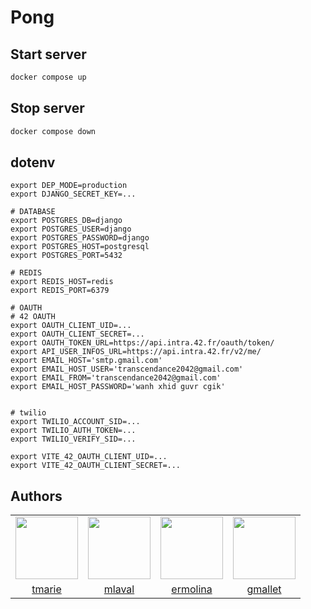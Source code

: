 # Pong

## Start server

```bash
docker compose up
```

## Stop server

```bash
docker compose down
```

## dotenv
```
export DEP_MODE=production
export DJANGO_SECRET_KEY=...

# DATABASE
export POSTGRES_DB=django
export POSTGRES_USER=django
export POSTGRES_PASSWORD=django
export POSTGRES_HOST=postgresql
export POSTGRES_PORT=5432

# REDIS
export REDIS_HOST=redis
export REDIS_PORT=6379

# OAUTH
# 42 OAUTH
export OAUTH_CLIENT_UID=...
export OAUTH_CLIENT_SECRET=...
export OAUTH_TOKEN_URL=https://api.intra.42.fr/oauth/token/
export API_USER_INFOS_URL=https://api.intra.42.fr/v2/me/
export EMAIL_HOST='smtp.gmail.com'
export EMAIL_HOST_USER='transcendance2042@gmail.com'
export EMAIL_FROM='transcendance2042@gmail.com'
export EMAIL_HOST_PASSWORD='wanh xhid guvr cgik'


# twilio
export TWILIO_ACCOUNT_SID=...
export TWILIO_AUTH_TOKEN=...
export TWILIO_VERIFY_SID=...

export VITE_42_OAUTH_CLIENT_UID=...
export VITE_42_OAUTH_CLIENT_SECRET=...
```

## Authors
<table>
	<tr>
		<td> <img style="width:100px;height:100px;" src="https://avatars.githubusercontent.com/u/109520884?v=4"> </td>
		<td> <img style="width:100px;height:100px;" src="https://avatars.githubusercontent.com/u/106318602?v=4"> </td>
		<td> <img style="width:100px;height:100px;" src="https://avatars.githubusercontent.com/u/53295397?v=4"> </td>
		<td> <img style="width:100px;height:100px;" src="https://avatars.githubusercontent.com/u/28073539?v=4"> </td>
	</tr>
	<tr>
		<td style="text-align:center"> <a href="https://github.com/Fidget836">tmarie</a> </td>
		<td style="text-align:center"> <a href="https://github.com/Tandrya">mlaval</a> </td>
		<td style="text-align:center"> <a href="https://github.com/emolina7">ermolina</a> </td>
		<td style="text-align:center"> <a href="https://github.com/malletgaetan">gmallet</a> </td>
	</tr>
</table>
